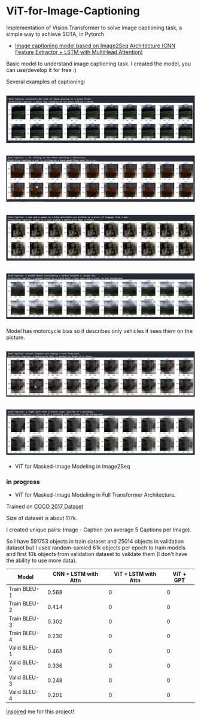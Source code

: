 # ViT-for-Image-Captioning
Implementation of Vision Transformer to solve image captioning task, a simple way to achieve SOTA, in Pytorch

* [Image captioning model based on Image2Seq Architecture (CNN Feature Extractor + LSTM with MultiHead Attention)](./image2seq.ipynb)

Basic model to understand image captioning task. I created the model, you can use/develop it for free :)

Several examples of captioning:

![](./examples/1.jpg)
---
![](./examples/2.jpg)
---
![](./examples/3.jpg)
---
![](./examples/4.jpg)
---
Model has motorcycle bias so  it describes only vehicles if sees them on the picture.

![](./examples/5.jpg)
---
![](./examples/6.jpg)
---

* ViT for Masked-Image Modeling in Image2Seq

### in progress

* ViT for Masked-Image Modeling in Full Transformer Architecture.

Trained on [COCO 2017 Dataset](https://cocodataset.org/#home)

Size of dataset is about 117k. 

I created unique pairs: Image - Caption (on average 5 Captions per Image). 

So I have 591753 objects in train dataset and 25014 objects in validation dataset but I used random-samled 61k objects per epoch to train models and first 10k objects from validation dataset to validate them (I don't have the ability to use more data).

Model | CNN + LSTM with Attn | ViT + LSTM with Attn | ViT + GPT |
--- | --- | --- | --- |
Train BLEU-1 | 0.568 | 0 | 0 |
Train BLEU-2 | 0.414 | 0 | 0 |
Train BLEU-3 | 0.302 | 0 | 0 |
Train BLEU-4 | 0.230 | 0 | 0 |
Valid BLEU-1 | 0.468 | 0 | 0 |
Valid BLEU-2 | 0.336 | 0 | 0 |
Valid BLEU-3 | 0.248 | 0 | 0 |
Valid BLEU-4 | 0.201 | 0 | 0 |

[Inspired](https://github.com/lucidrains/vit-pytorch) me for this project!
